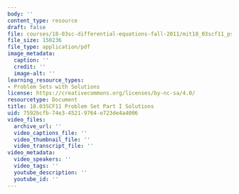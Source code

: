 ```yaml
---
body: ''
content_type: resource
draft: false
file: courses/18-03sc-differential-equations-fall-2011/mit18_03scf11_ps5_s22s.pdf
file_size: 150236
file_type: application/pdf
image_metadata:
  caption: ''
  credit: ''
  image-alt: ''
learning_resource_types:
- Problem Sets with Solutions
license: https://creativecommons.org/licenses/by-nc-sa/4.0/
resourcetype: Document
title: 18.03SCF11 Problem Set Part I Solutions
uid: 7592bcfb-74e3-4521-9764-e723de4a4006
video_files:
  archive_url: ''
  video_captions_file: ''
  video_thumbnail_file: ''
  video_transcript_file: ''
video_metadata:
  video_speakers: ''
  video_tags: ''
  youtube_description: ''
  youtube_id: ''
---
```

